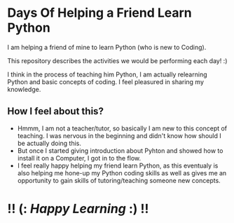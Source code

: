 # Days Of Helping a Friend Learn Python
I am helping a friend of mine to learn Python (who is new to Coding). 

This repository describes the activities we would be performing each day! :) 

I think in the process of teaching him Python, I am actually relearning Python and basic concepts of coding. I feel pleasured in sharing my knowledge.

## How I feel about this?

- Hmmm, I am not a teacher/tutor, so basically I am new to this concept of teaching. I was nervous in the beginning and didn't know how should I be actually doing this.
- But once I started giving introduction about Pyhton and showed how to install it on a Computer, I got in to the flow.
- I feel really happy helping my friend learn Python, as this eventualy is also helping me hone-up my Python coding skills as well as gives me an opportunity to gain skills of tutoring/teaching someone new concepts.


# !! (: _Happy Learning_ :) !!
